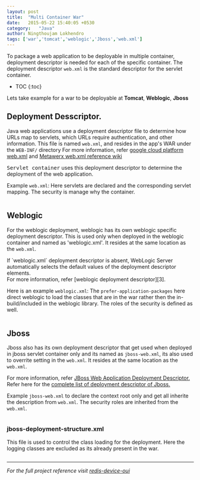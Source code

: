 ```yaml
---
layout: post
title:  "Multi Container War"
date:   2015-05-22 15:40:05 +0530
category:	"Java"
author:	Ningthoujam Lokhendro
tags: ['war','tomcat','weblogic','Jboss','web.xml']
---
```

To package a web application to be deployable in multiple container, deployment descriptor is needed for each of the specific container. The deployment descriptor `web.xml` is the standard descriptor for the servlet container.

* TOC
{:toc}

Lets take example for a war to be deployable at __Tomcat__, __Weblogic__, __Jboss__

## Deployment Desscriptor.
Java web applications use a deployment descriptor file to determine how URLs map to servlets, which URLs require authentication, and other information. This file is named `web.xml`, and resides in the app's WAR under the `WEB-INF/` directory
For more information, refer [google cloud platform web.xml][1] and [Metawerx web.xml reference wiki][2]
<div class="alert alert-info">
<kbd>Servlet container</kbd> uses this deployment descriptor to determine the deployment of the web application.
</div>

Example `web.xml`: Here servlets are declared and the corresponding servlet mapping. The security is manage why the container.
<pre
  class="language-xml"
  data-jsonp="https://api.github.com/repos/ningthoujam-lokhendro/DeviceDetail/contents/redis-device-oui/src/main/webapp/WEB-INF/web.xml">
</pre>

## Weblogic
For the weblogic deployment, weblogic has its own weblogic specific deployment descriptor. This is used only when deployed in the weblogic container and named as 'weblogic.xml'. It resides at the same location as the `web.xml`.
<div class="alert alert-danger">
If `weblogic.xml` deployment descriptor is absent, WebLogic Server automatically selects the default values of the deployment descriptor elements.
</div>
For more information, refer [weblogic deployment descriptor][3].

Here is an example `weblogic.xml`: The `prefer-application-packages` here direct weblogic to load the classes that are in the war rather then the in-build/included in the weblogic library. The roles of the security is defined as well.
<pre
  class="language-xml"
  data-jsonp="https://api.github.com/repos/ningthoujam-lokhendro/DeviceDetail/contents/redis-device-oui/src/main/webapp/WEB-INF/weblogic.xml">
</pre>

## Jboss
Jboss also has its own deployment descriptor that get used when deployed in jboss servlet container only and its named as `jboss-web.xml`, its also used to overrite setting in the `web.xml`. It resides at the same location as the `web.xml`.

For more information, refer [JBoss Web Application Deployment Descriptor.][4]
Refer here for the [complete list of deployment descriptor of Jboss.][5]

Example `jboss-web.xml` to declare the context root only and get all inherite the description from `web.xml`. The security roles are inherited from the `web.xml`.
<pre
  class="language-xml"
  data-jsonp="https://api.github.com/repos/ningthoujam-lokhendro/DeviceDetail/contents/redis-device-oui/src/main/webapp/WEB-INF/jboss-web.xml">
</pre>

### jboss-deployment-structure.xml
This file is used to control the class loading for the deployment. Here the logging classes are excluded as its already present in the war.

<pre
  class="language-xml"
  data-jsonp="https://api.github.com/repos/ningthoujam-lokhendro/DeviceDetail/contents/redis-device-oui/src/main/webapp/WEB-INF/jboss-deployment-structure.xml">
</pre>

---
<i class="glyphicon glyphicon-apple" /> For the full project reference visit [redis-device-oui][redis-device-oui]

[redis-device-oui]: https://github.com/ningthoujam-lokhendro/DeviceDetail/blob/master/
[1]: https://cloud.google.com/appengine/docs/java/config/webxml#About_Deployment_Descriptors
[2]: http://wiki.metawerx.net/wiki/Web.xml
[3]: https://docs.oracle.com/cd/E24329_01/web.1211/e21049/weblogic_xml.htm#WBAPP571
[4]: https://docs.jboss.org/jbossweb/7.0.x/appdev/jbossweb.html
[5]: https://docs.jboss.org/author/display/AS71/Deployment+Descriptors+used+In+AS7.1?_sscc=t
